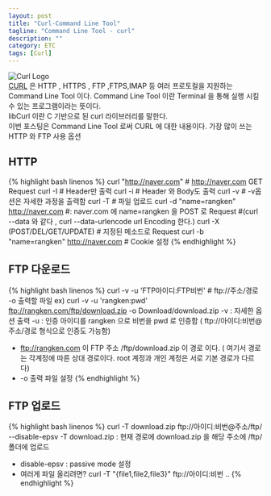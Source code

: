 ```yaml
---
layout: post
title: "Curl-Command Line Tool"
tagline: "Command Line Tool - curl"
description: ""
category: ETC
tags: [Curl]
---
```

![Curl Logo](http://curl.haxx.se/pix/curl-refined.jpg)
<br>
[CURL](http://curl.haxx.se) 은 HTTP , HTTPS , FTP ,FTPS,IMAP 등 여러 프로토컬을 지원하는 Command Line Tool 이다.
Command Line Tool 이란 Terminal 을 통해 실행 시킬 수 있는 프로그램이라는 뜻이다. <br>
libCurl 이란 C 기반으로 된 curl 라이브러리를 말한다.<br>
이번 포스팅은 Command Line Tool 로써 CURL 에 대한 내용이다. 가장 많이 쓰는 HTTP 와 FTP 사용 옵션
## HTTP
{% highlight bash linenos %}
curl "http://naver.com" # http://naver.com GET Request
curl -I  # Header만 출력
curl -i # Header 와 Body도 출력
curl -v # -v옵션은 자세한 과정을 출력함
curl -T # 파일 업로드
curl -d "name=rangken" http://naver.com #: naver.com 에 name=rangken 을 POST 로 Request
#(curl --data 와 같다 , curl --data-urlencode url Encoding 한다.)
curl -X (POST/DEL/GET/UPDATE) # 지정된 메소드로 Request
curl -b "name=rangken" http://naver.com # Cookie 설정
{% endhighlight %}
## FTP 다운로드
{% highlight bash linenos %}
curl -v -u 'FTP아이디:FTP비번' # ftp://주소/경로 -o 출력할 파일
ex) curl -v -u 'rangken:pwd' ftp://rangken.com/ftp/download.zip -o Download/download.zip
-v : 자세한 옵션 출력
-u : 인증 아이디를 rangken 으로 비번을 pwd 로 인증함
( ftp://아이디:비번@주소/경로 형식으로 인증도 가능함)
- ftp://rangken.com 이 FTP 주소 /ftp/download.zip 이 경로 이다. ( 여기서 경로는 각계정에 따른 상대 경로이다. root 계정과 개인 계정은 서로 기본 경로가 다르다)
- -o 출력 파일 설정
{% endhighlight %}
## FTP 업로드
{% highlight bash linenos %}
curl -T download.zip ftp://아이디:비번@주소/ftp/ --disable-epsv
-T download.zip : 현재 경로에 download.zip 을 해당 주소에 /ftp/ 폴더에 업로드
- disable-epsv : passive mode 설정
- 여러게 파일 올리려면?
curl -T "{file1,file2,file3}" ftp://아이디:비번 ..
{% endhighlight %}


